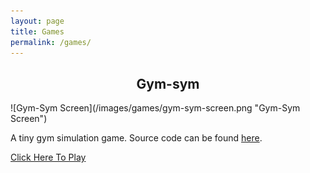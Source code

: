 ```yaml
---
layout: page
title: Games
permalink: /games/
---
```


<h2 style="text-align: center;">Gym-sym</h2>
![Gym-Sym Screen](/images/games/gym-sym-screen.png "Gym-Sym Screen")

A tiny gym simulation game.
Source code can be found [here](https://github.com/Samangan/gym-sym).

[Click Here To Play](/games/gym-sym)

